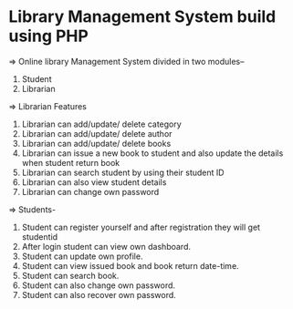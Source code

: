 # Library Management System build using PHP

=> Online library Management System divided in two modules–

1. Student
2. Librarian

=> Librarian Features

1. Librarian can add/update/ delete category
2. Librarian can add/update/ delete author
3. Librarian can add/update/ delete books
4. Librarian can issue a new book to student and also update the details when student return book
5. Librarian can search student by using their student ID
6. Librarian can also view student details
7. Librarian can change own password

=> Students-

1. Student can register yourself and after registration they will get studentid
2. After login student can view own dashboard.
3. Student can update own profile.
4. Student can view issued book and book return date-time.
5. Student can search book.
6. Student can also change own password.
7. Student can also recover own password.
